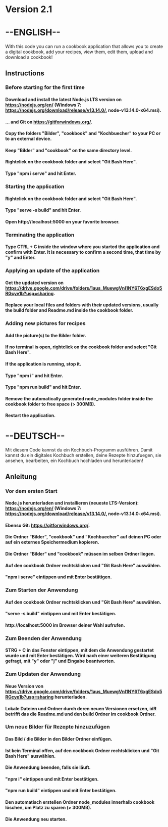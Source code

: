 # Version 2.1

# --ENGLISH--
With this code you can run a cookbook application that allows you to create a digital cookbook, add your recipes, view them, edit them, upload and download a cookbook!

## Instructions
### Before starting for the first time
####	Download and install the latest Node.js LTS version on https://nodejs.org/en/ (Windows 7: https://nodejs.org/download/release/v13.14.0/, node-v13.14.0-x64.msi).
####	... and Git on https://gitforwindows.org/.
####	Copy the folders "Bilder", "cookbook" and "Kochbuecher" to your PC or to an external device.
####	Keep "Bilder" and "cookbook" on the same directory level.
####	Rightclick on the cookbook folder and select "Git Bash Here".
####	Type "npm i serve" and hit Enter.
### Starting the application
####	Rightclick on the cookbook folder and select "Git Bash Here".
####	Type "serve -s build" and hit Enter.
####	Open http://localhost:5000 on your favorite browser.
### Terminating the application
####	Type CTRL + C inside the window where you started the application and confirm with Enter. It is necessary to confirm a second time, that time by "y" and Enter.
### Applying an update of the application
####	Get the updated version on https://drive.google.com/drive/folders/1aus_MuewgVnI1NY6T6xgESdo5RGcye1b?usp=sharing.
####	Replace your local files and folders with their updated versions, usually the build folder and Readme.md inside the cookbook folder.
### Adding new pictures for recipes
####	Add the picture(s) to the Bilder folder.
####	If no terminal is open, rightclick on the cookbook folder and select "Git Bash Here".
####	If the application is running, stop it.
####	Type "npm i" and hit Enter.
####	Type "npm run build" and hit Enter.
####	Remove the automatically generated node_modules folder inside the cookbook folder to free space (> 300MB).
####	Restart the application.

# --DEUTSCH--
Mit diesem Code kannst du ein Kochbuch-Programm ausführen. Damit kannst du ein digitales Kochbuch erstellen, deine Rezepte hinzufuegen, sie ansehen, bearbeiten, ein Kochbuch hochladen und herunterladen!

## Anleitung
### Vor dem ersten Start
####	Node.js herunterladen und installieren (neueste LTS-Version): https://nodejs.org/en/ (Windows 7: https://nodejs.org/download/release/v13.14.0/, node-v13.14.0-x64.msi).
####	Ebenso Git: https://gitforwindows.org/.
####	Die Ordner "Bilder", "cookbook" und "Kochbuecher" auf deinen PC oder auf ein externes Speichermedium kopieren.
####	Die Ordner "Bilder" und "cookbook" müssen im selben Ordner liegen.
####	Auf den cookbook Ordner rechtsklicken und "Git Bash Here" auswählen.
####	"npm i serve" eintippen und mit Enter bestätigen.
### Zum Starten der Anwendung
####	Auf den cookbook Ordner rechtsklicken und "Git Bash Here" auswählen.
####	"serve -s build" eintippen und mit Enter bestätigen.
####	http://localhost:5000 im Browser deiner Wahl aufrufen.
### Zum Beenden der Anwendung
####	STRG + C in das Fenster eintippen, mit dem die Anwendung gestartet wurde und mit Enter bestätigen. Wird nach einer weiteren Bestätigung gefragt, mit "y" oder "j" und Eingabe beantworten.
### Zum Updaten der Anwendung
####	Neue Version von https://drive.google.com/drive/folders/1aus_MuewgVnI1NY6T6xgESdo5RGcye1b?usp=sharing herunterladen.
####	Lokale Dateien und Ordner durch deren neuen Versionen ersetzen, idR betrifft das die Readme.md und den build Ordner im cookbook Ordner.
### Um neue Bilder für Rezepte hinzuzufügen
####	Das Bild / die Bilder in den Bilder Ordner einfügen.
####	Ist kein Terminal offen, auf den cookbook Ordner rechtsklicken und "Git Bash Here" auswählen.
####	Die Anwendung beenden, falls sie läuft.
####	"npm i" eintippen und mit Enter bestätigen.
####	"npm run build" eintippen und mit Enter bestätigen.
####	Den automatisch erstellen Ordner node_modules innerhalb cookbook löschen, um Platz zu sparen (> 300MB).
####	Die Anwendung neu starten.

